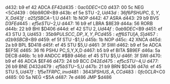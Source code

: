 d432: b9 ef 42  ADCA   $EF42
d435: 0a c0     DEC    <$C0
d437: 00 5c     NEG    <$5C
d439: 06 b9     ROR    <$B9
d43b: ef 5e     STU    -$2,U
d43d: 36 f6     PSHU   PC,S,Y,X,D
d43f: a2 5f     SBCA   -$1,U
d441: 1b        NOP
d442: 47        ASRA
d443: 29 b9     BVS    $D3FE
d445: ef 5e     STU    -$2,U
d447: 16 b9 ef  LBRA   $8E39
d44a: 56        RORB
d44b: 22 b9     BHI    $D406
d44d: ef 42     STU    $2,U
d44f: 0a b9     DEC    <$B9
d451: ef 43     STU    $3,U
d453: 35 b9     PULS   CC,DP,X,Y,PC
d455: ef f6     STU    [A,S]
d457: d2 b9     SBCB   <$B9
d459: ef 5f     STU    -$1,U
d45b: 1b        NOP
d45c: 42        XNCA
d45d: 2a b9     BPL    $D418
d45f: ef 45     STU    $5,U
d461: 3f        SWI
d462: b9 ef 5e  ADCA   $EF5E
d465: 36 f6     PSHU   PC,S,Y,X,D
d467: b5 b9 ef  BITA   $B9EF
d46a: 5a        DECB
d46b: 1c b9     ANDCC  #$B9
d46d: ef 45     STU    $5,U
d46f: 3f        SWI
d470: b9 ef 46  ADCA   $EF46
d473: 24 b9     BCC    $D42E
d475: ef 5c     STU    -$4,U
d477: 26 b9     BNE    $D432
d479: ef 5b     STU    -$5,U
d47b: 21 b9     BRN    $D436
d47d: ef 45     STU    $5,U
d47f: 1f 5e     TFR    PC,inv
d481: 36 43     PSHU   S,A,CC
d483: 0f c0     CLR    <$C0
d485: 00 5a     NEG    <$5A
d487: 7e d486     JMP    $d486

